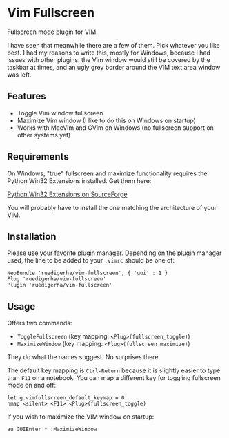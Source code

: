 Vim Fullscreen
==============

Fullscreen mode plugin for VIM.

I have seen that meanwhile there are a few of them. Pick whatever you like 
best. I had my reasons to write this, mostly for Windows, because I had issues 
with other plugins: the Vim window would still be covered by the taskbar at 
times, and an ugly grey border around the VIM text area window was left.

Features
--------

- Toggle Vim window fullscreen
- Maximize Vim window (I like to do this on Windows on startup)
- Works with MacVim and GVim on Windows (no fullscreen support on other 
  systems yet)

Requirements
------------

On Windows, "true" fullscreen and maximize functionality requires the Python 
Win32 Extensions installed. Get them here:

[Python Win32 Extensions on SourceForge](http://sourceforge.net/projects/pywin32/)

You will probably have to install the one matching the architecture of your 
VIM.

Installation
------------

Please use your favorite plugin manager. Depending on the plugin manager used, 
the line to be added to your `.vimrc` should be one of:

    NeoBundle 'ruedigerha/vim-fullscreen', { 'gui' : 1 }
    Plug 'ruedigerha/vim-fullscreen'
    Plugin 'ruedigerha/vim-fullscreen'

Usage
-----

Offers two commands:

- `ToggleFullscreen` (key mapping: `<Plug>(fullscreen_toggle)`)
- `MaximizeWindow` (key mapping: `<Plug>(fullscreen_maximize)`)

They do what the names suggest. No surprises there.

The default key mapping is `Ctrl-Return` because it is slightly easier to type 
than `F11` on a notebook. You can map a different key for toggling fullscreen 
mode on and off:

    let g:vimfullscreen_default_keymap = 0
    nmap <silent> <F11> <Plug>(fullscreen_toggle)

If you wish to maximize the VIM window on startup:

    au GUIEnter * :MaximizeWindow

